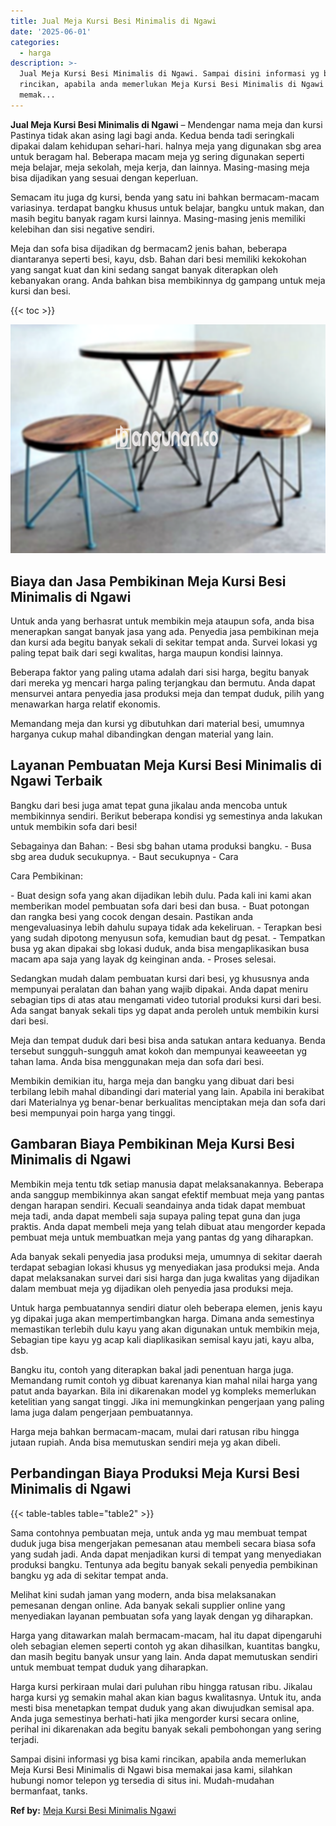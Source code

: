 ```yaml
---
title: Jual Meja Kursi Besi Minimalis di Ngawi
date: '2025-06-01'
categories:
  - harga
description: >-
  Jual Meja Kursi Besi Minimalis di Ngawi. Sampai disini informasi yg bisa kami
  rincikan, apabila anda memerlukan Meja Kursi Besi Minimalis di Ngawi bisa
  memak...
---
```


**Jual Meja Kursi Besi Minimalis di Ngawi** – Mendengar nama meja dan kursi Pastinya tidak akan asing lagi bagi anda. Kedua benda tadi seringkali dipakai dalam kehidupan sehari-hari. halnya meja yang digunakan sbg area untuk beragam hal. Beberapa macam meja yg sering digunakan seperti meja belajar, meja sekolah, meja kerja, dan lainnya. Masing-masing meja bisa dijadikan yang sesuai dengan keperluan.

Semacam itu juga dg kursi, benda yang satu ini bahkan bermacam-macam variasinya. terdapat bangku khusus untuk belajar, bangku untuk makan, dan masih begitu banyak ragam kursi lainnya. Masing-masing jenis memiliki kelebihan dan sisi negative sendiri.

Meja dan sofa bisa dijadikan dg bermacam2 jenis bahan, beberapa diantaranya seperti besi, kayu, dsb. Bahan dari besi memiliki kekokohan yang sangat kuat dan kini sedang sangat banyak diterapkan oleh kebanyakan orang. Anda bahkan bisa membikinnya dg gampang untuk meja kursi dan besi.

{{< toc >}}

![Jual Meja Kursi Besi Minimalis di Ngawi](/images/jual-meja-besi-murah16.png)

## Biaya dan Jasa Pembikinan Meja Kursi Besi Minimalis di Ngawi

Untuk anda yang berhasrat untuk membikin meja ataupun sofa, anda bisa menerapkan sangat banyak jasa yang ada. Penyedia jasa pembikinan meja dan kursi ada begitu banyak sekali di sekitar tempat anda. Survei lokasi yg paling tepat baik dari segi kwalitas, harga maupun kondisi lainnya.

Beberapa faktor yang paling utama adalah dari sisi harga, begitu banyak dari mereka yg mencari harga paling terjangkau dan bermutu. Anda dapat mensurvei antara penyedia jasa produksi meja dan tempat duduk, pilih yang menawarkan harga relatif ekonomis.

Memandang meja dan kursi yg dibutuhkan dari material besi, umumnya harganya cukup mahal dibandingkan dengan material yang lain.

## Layanan Pembuatan Meja Kursi Besi Minimalis di Ngawi Terbaik

Bangku dari besi juga amat tepat guna jikalau anda mencoba untuk membikinnya sendiri. Berikut beberapa kondisi yg semestinya anda lakukan untuk membikin sofa dari besi!

Sebagainya dan Bahan: - Besi sbg bahan utama produksi bangku. - Busa sbg area duduk secukupnya. - Baut secukupnya - Cara

Cara Pembikinan:

\- Buat design sofa yang akan dijadikan lebih dulu. Pada kali ini kami akan memberikan model pembuatan sofa dari besi dan busa. - Buat potongan dan rangka besi yang cocok dengan desain. Pastikan anda mengevaluasinya lebih dahulu supaya tidak ada kekeliruan. - Terapkan besi yang sudah dipotong menyusun sofa, kemudian baut dg pesat. - Tempatkan busa yg akan dipakai sbg lokasi duduk, anda bisa mengaplikasikan busa macam apa saja yang layak dg keinginan anda. - Proses selesai.

Sedangkan mudah dalam pembuatan kursi dari besi, yg khususnya anda mempunyai peralatan dan bahan yang wajib dipakai. Anda dapat meniru sebagian tips di atas atau mengamati video tutorial produksi kursi dari besi. Ada sangat banyak sekali tips yg dapat anda peroleh untuk membikin kursi dari besi.

Meja dan tempat duduk dari besi bisa anda satukan antara keduanya. Benda tersebut sungguh-sungguh amat kokoh dan mempunyai keaweeetan yg tahan lama. Anda bisa menggunakan meja dan sofa dari besi.

Membikin demikian itu, harga meja dan bangku yang dibuat dari besi terbilang lebih mahal dibandingi dari material yang lain. Apabila ini berakibat dari Materialnya yg benar-benar berkualitas menciptakan meja dan sofa dari besi mempunyai poin harga yang tinggi.

## Gambaran Biaya Pembikinan Meja Kursi Besi Minimalis di Ngawi

Membikin meja tentu tdk setiap manusia dapat melaksanakannya. Beberapa anda sanggup membikinnya akan sangat efektif membuat meja yang pantas dengan harapan sendiri. Kecuali seandainya anda tidak dapat membuat meja tadi, anda dapat membeli saja supaya paling tepat guna dan juga praktis. Anda dapat membeli meja yang telah dibuat atau mengorder kepada pembuat meja untuk membuatkan meja yang pantas dg yang diharapkan.

Ada banyak sekali penyedia jasa produksi meja, umumnya di sekitar daerah terdapat sebagian lokasi khusus yg menyediakan jasa produksi meja. Anda dapat melaksanakan survei dari sisi harga dan juga kwalitas yang dijadikan dalam membuat meja yg dijadikan oleh penyedia jasa produksi meja.

Untuk harga pembuatannya sendiri diatur oleh beberapa elemen, jenis kayu yg dipakai juga akan mempertimbangkan harga. Dimana anda semestinya memastikan terlebih dulu kayu yang akan digunakan untuk membikin meja, Sebagian tipe kayu yg acap kali diaplikasikan semisal kayu jati, kayu alba, dsb.

Bangku itu, contoh yang diterapkan bakal jadi penentuan harga juga. Memandang rumit contoh yg dibuat karenanya kian mahal nilai harga yang patut anda bayarkan. Bila ini dikarenakan model yg kompleks memerlukan ketelitian yang sangat tinggi. Jika ini memungkinkan pengerjaan yang paling lama juga dalam pengerjaan pembuatannya.

Harga meja bahkan bermacam-macam, mulai dari ratusan ribu hingga jutaan rupiah. Anda bisa memutuskan sendiri meja yg akan dibeli.

## Perbandingan Biaya Produksi Meja Kursi Besi Minimalis di Ngawi

{{< table-tables table="table2" >}}

Sama contohnya pembuatan meja, untuk anda yg mau membuat tempat duduk juga bisa mengerjakan pemesanan atau membeli secara biasa sofa yang sudah jadi. Anda dapat menjadikan kursi di tempat yang menyediakan produksi bangku. Tentunya ada begitu banyak sekali penyedia pembikinan bangku yg ada di sekitar tempat anda.

Melihat kini sudah jaman yang modern, anda bisa melaksanakan pemesanan dengan online. Ada banyak sekali supplier online yang menyediakan layanan pembuatan sofa yang layak dengan yg diharapkan.

Harga yang ditawarkan malah bermacam-macam, hal itu dapat dipengaruhi oleh sebagian elemen seperti contoh yg akan dihasilkan, kuantitas bangku, dan masih begitu banyak unsur yang lain. Anda dapat memutuskan sendiri untuk membuat tempat duduk yang diharapkan.

Harga kursi perkiraan mulai dari puluhan ribu hingga ratusan ribu. Jikalau harga kursi yg semakin mahal akan kian bagus kwalitasnya. Untuk itu, anda mesti bisa menetapkan tempat duduk yang akan diwujudkan semisal apa. Anda juga semestinya berhati-hati jika mengorder kursi secara online, perihal ini dikarenakan ada begitu banyak sekali pembohongan yang sering terjadi.

Sampai disini informasi yg bisa kami rincikan, apabila anda memerlukan Meja Kursi Besi Minimalis di Ngawi bisa memakai jasa kami, silahkan hubungi nomor telepon yg tersedia di situs ini. Mudah-mudahan bermanfaat, tanks.

**Ref by:** [Meja Kursi Besi Minimalis Ngawi](https://id.wikipedia.org/wiki/Meja)
